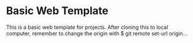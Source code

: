 # Basic Web Template

This is a basic web template for projects. After cloning this to local computer, remember to change the origin with $ git remote set-url origin...
